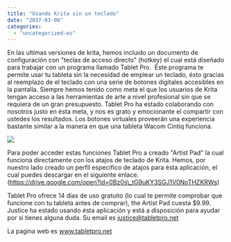 ```yaml
---
title: "Usando Krita sin un teclado"
date: "2017-03-08"
categories: 
  - "uncategorized-es"
---
```


En las ultimas versiones de krita, hemos incluido un documento de configuración con "teclas de acceso directo" (hotkey) el cual está diseñado para trabajar con un programa llamado Tablet Pro.  Éste programa te permite usar tu tableta sin la necesidad de emplear un teclado, ésto gracias al reemplazo de el teclado con una serie de botones digitales accesibles en la pantalla. Siempre hemos tenido como meta el que los usuarios de Krita tengan acceso a las herramientas de arte a nivel profesional sin que se requiera de un gran presupuesto. Tablet Pro ha estado colaborando con nosotros justo en ésta meta, y nos es grato y emocionante el compartir con ustedes los resultados. Los botones virtuales proveerán una experiencia bastante similar a la manera en que una tableta Wacom Cintiq funciona.

[![](/images/posts/2017/tabletpro-300x169.png)](/images/posts/2017/tabletpro.png)

Para poder acceder estas funciones Tablet Pro a creado "Artist Pad" la cual funciona directamente con los atajos de teclado de Krita. Hemos, por nuestro lado creado un perfil especifico de atajos para ésta aplicación, el cual puedes descargar en el siguiente enlace. (https://drive.google.com/open?id=0Bz0s\_tG9uKY3SGJ1V0NoTHZKRWs)

Tablet Pro ofrece 14 días de uso gratuito (lo cual te permite comprobar que funcione con tu tableta antes de comprar), the Artist Pad cuesta $9.99. Justice ha estado usando ésta aplicación y está a disposición para ayudar por si tienes alguna duda. Su email es justice@tabletpro.net

La pagina web es www.tabletpro.net
